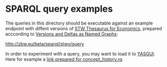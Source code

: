 SPARQL query examples
=====================

The queries in this directory should be executable against an example endpoint with diffent versions of [STW Thesaurus for Economics](http://zbw.eu/stw), prepared acccording to [Versions and Deltas as Named Graphs](https://github.com/jneubert/skos-history/wiki/Versions-and-Deltas-as-Named-Graphs):

  http://zbw.eu/beta/sparql/stwv/query

In order to experiment with a query, you may want to load it to [YASGUI](http://laurensrietveld.nl/yasgui/). Here for example a [link prepared for concept_history.rq](http://yasgui.laurensrietveld.nl/?contentTypeConstruct=text%2Fturtle&contentTypeSelect=application%2Fsparql-results%2Bxml&endpoint=http%3A%2F%2Fzbw.eu%2Fbeta%2Fsparql%2Fstwv%2Fquery&outputFormat=table&query=PREFIX+dcterms%3A+%3Chttp%3A%2F%2Fpurl.org%2Fdc%2Fterms%2F%3E%0APREFIX+skos%3A++++%3Chttp%3A%2F%2Fwww.w3.org%2F2004%2F02%2Fskos%2Fcore%23%3E%0APREFIX+sh%3A++++++%3Chttp%3A%2F%2Fraw.github.com%2Fjneubert%2Fskos-history%2Fmaster%2Fskos-history.ttl%2F%3E%0A%0ACONSTRUCT+%7B%0A++%3Fconcept+sh%3Ahistory+%3FconceptDelta+.%0A++%3FconceptDelta%0A++++sh%3AprefLabelDeletion+%3FprefDelete+%3B%0A++++sh%3AprefLabelInsertion+%3FprefInsert+%3B%0A++++sh%3AaltLabelDeletion+%3FaltDelete+%3B%0A++++sh%3AaltLabelInsertion+%3FaltInsert+.%0A%7D%0A%0AWHERE+%7B%0A++BIND+(%3Chttp%3A%2F%2Fzbw.eu%2Fstw%2Fdescriptor%2F10112-4%3E+AS+%3Fconcept)%0A%0A++%3Fversion+a+sh%3ASchemeVersion+.%0A++GRAPH+%3Fversion+%7B%0A++++%3Fversion+sh%3AhasDelta+%3Fdelta+.%0A++++%3Fdelta+dcterms%3AhasPart+%3Fpart+.%0A%0A++++++%7B+BIND+(%3Fpart+AS+%3FdeletionsPart)%0A++++++++%3FdeletionsPart+a+sh%3ASchemeDeltaDeletions+.%0A++++++++GRAPH+%3FdeletionsPart+%7B%0A++++++++++%3Fconcept+skos%3AprefLabel+%3FprefDelete+.%0A++++++++++%3Fconcept+skos%3AaltLabel+%3FaltDelete+.%0A++++++++%7D%0A++++++%7D%0A++++UNION%0A++++++%7B+BIND+(%3Fpart+AS+%3FinsertionsPart)%0A++++++++%3FinsertionsPart+a+sh%3ASchemeDeltaInsertions+.%0A++++++++GRAPH+%3FinsertionsPart+%7B%0A++++++++++%3Fconcept+skos%3AprefLabel+%3FprefInsert+.%0A++++++++++%3Fconcept+skos%3AaltLabel+%3FaltInsert+%7D+.%0A++++++%7D%0A%0A++++BIND+(uri(concat(str(%3Fconcept)%2C+strafter(str(%3Fdelta)%2C+%22%2Fstw%22)))+AS+%3FconceptDelta)%0A++%7D%0A%7D%0A%0A&requestMethod=POST&tabTitle=Query).
